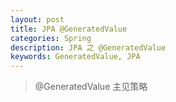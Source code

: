```yaml
---
layout: post
title: JPA @GeneratedValue
categories: Spring
description: JPA 之 @GeneratedValue
keywords: GeneratedValue, JPA
---
```


> @GeneratedValue 主见策略

